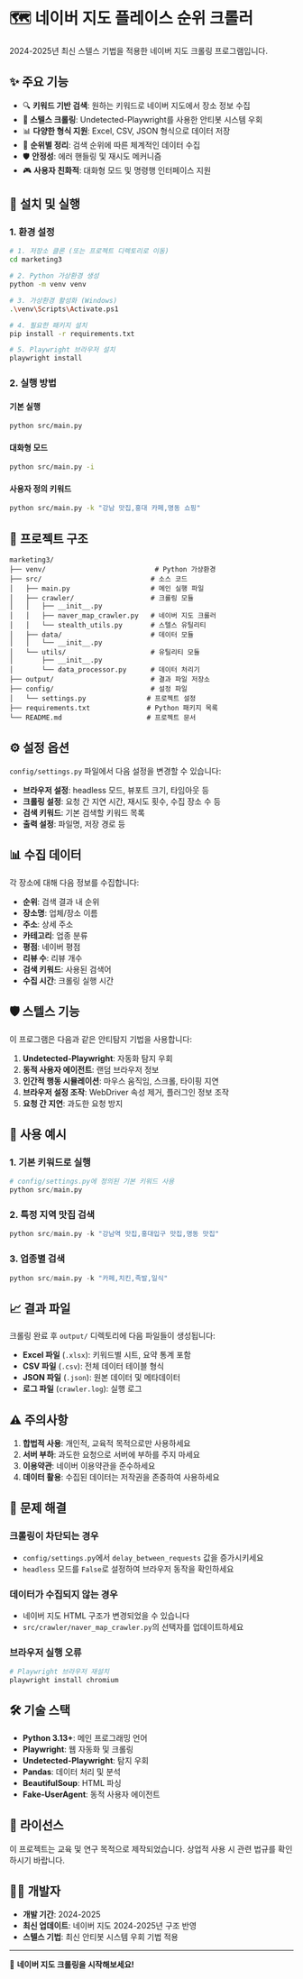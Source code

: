 # 🗺️ 네이버 지도 플레이스 순위 크롤러

2024-2025년 최신 스텔스 기법을 적용한 네이버 지도 크롤링 프로그램입니다.

## ✨ 주요 기능

- 🔍 **키워드 기반 검색**: 원하는 키워드로 네이버 지도에서 장소 정보 수집
- 🥷 **스텔스 크롤링**: Undetected-Playwright를 사용한 안티봇 시스템 우회
- 📊 **다양한 형식 지원**: Excel, CSV, JSON 형식으로 데이터 저장
- 🎯 **순위별 정리**: 검색 순위에 따른 체계적인 데이터 수집
- 🛡️ **안정성**: 에러 핸들링 및 재시도 메커니즘
- 🎮 **사용자 친화적**: 대화형 모드 및 명령행 인터페이스 지원

## 🚀 설치 및 실행

### 1. 환경 설정

```bash
# 1. 저장소 클론 (또는 프로젝트 디렉토리로 이동)
cd marketing3

# 2. Python 가상환경 생성
python -m venv venv

# 3. 가상환경 활성화 (Windows)
.\venv\Scripts\Activate.ps1

# 4. 필요한 패키지 설치
pip install -r requirements.txt

# 5. Playwright 브라우저 설치
playwright install
```

### 2. 실행 방법

#### 기본 실행
```bash
python src/main.py
```

#### 대화형 모드
```bash
python src/main.py -i
```

#### 사용자 정의 키워드
```bash
python src/main.py -k "강남 맛집,홍대 카페,명동 쇼핑"
```

## 📁 프로젝트 구조

```
marketing3/
├── venv/                           # Python 가상환경
├── src/                           # 소스 코드
│   ├── main.py                    # 메인 실행 파일
│   ├── crawler/                   # 크롤링 모듈
│   │   ├── __init__.py
│   │   ├── naver_map_crawler.py   # 네이버 지도 크롤러
│   │   └── stealth_utils.py       # 스텔스 유틸리티
│   ├── data/                      # 데이터 모듈
│   │   └── __init__.py
│   └── utils/                     # 유틸리티 모듈
│       ├── __init__.py
│       └── data_processor.py      # 데이터 처리기
├── output/                        # 결과 파일 저장소
├── config/                        # 설정 파일
│   └── settings.py               # 프로젝트 설정
├── requirements.txt              # Python 패키지 목록
└── README.md                     # 프로젝트 문서
```

## ⚙️ 설정 옵션

`config/settings.py` 파일에서 다음 설정을 변경할 수 있습니다:

- **브라우저 설정**: headless 모드, 뷰포트 크기, 타임아웃 등
- **크롤링 설정**: 요청 간 지연 시간, 재시도 횟수, 수집 장소 수 등
- **검색 키워드**: 기본 검색할 키워드 목록
- **출력 설정**: 파일명, 저장 경로 등

## 📊 수집 데이터

각 장소에 대해 다음 정보를 수집합니다:

- **순위**: 검색 결과 내 순위
- **장소명**: 업체/장소 이름
- **주소**: 상세 주소
- **카테고리**: 업종 분류
- **평점**: 네이버 평점
- **리뷰 수**: 리뷰 개수
- **검색 키워드**: 사용된 검색어
- **수집 시간**: 크롤링 실행 시간

## 🛡️ 스텔스 기능

이 프로그램은 다음과 같은 안티탐지 기법을 사용합니다:

1. **Undetected-Playwright**: 자동화 탐지 우회
2. **동적 사용자 에이전트**: 랜덤 브라우저 정보
3. **인간적 행동 시뮬레이션**: 마우스 움직임, 스크롤, 타이핑 지연
4. **브라우저 설정 조작**: WebDriver 속성 제거, 플러그인 정보 조작
5. **요청 간 지연**: 과도한 요청 방지

## 📝 사용 예시

### 1. 기본 키워드로 실행
```python
# config/settings.py에 정의된 기본 키워드 사용
python src/main.py
```

### 2. 특정 지역 맛집 검색
```python
python src/main.py -k "강남역 맛집,홍대입구 맛집,명동 맛집"
```

### 3. 업종별 검색
```python
python src/main.py -k "카페,치킨,족발,일식"
```

## 📈 결과 파일

크롤링 완료 후 `output/` 디렉토리에 다음 파일들이 생성됩니다:

- **Excel 파일** (`.xlsx`): 키워드별 시트, 요약 통계 포함
- **CSV 파일** (`.csv`): 전체 데이터 테이블 형식
- **JSON 파일** (`.json`): 원본 데이터 및 메타데이터
- **로그 파일** (`crawler.log`): 실행 로그

## ⚠️ 주의사항

1. **합법적 사용**: 개인적, 교육적 목적으로만 사용하세요
2. **서버 부하**: 과도한 요청으로 서버에 부하를 주지 마세요
3. **이용약관**: 네이버 이용약관을 준수하세요
4. **데이터 활용**: 수집된 데이터는 저작권을 존중하여 사용하세요

## 🔧 문제 해결

### 크롤링이 차단되는 경우
- `config/settings.py`에서 `delay_between_requests` 값을 증가시키세요
- `headless` 모드를 `False`로 설정하여 브라우저 동작을 확인하세요

### 데이터가 수집되지 않는 경우
- 네이버 지도 HTML 구조가 변경되었을 수 있습니다
- `src/crawler/naver_map_crawler.py`의 선택자를 업데이트하세요

### 브라우저 실행 오류
```bash
# Playwright 브라우저 재설치
playwright install chromium
```

## 🛠️ 기술 스택

- **Python 3.13+**: 메인 프로그래밍 언어
- **Playwright**: 웹 자동화 및 크롤링
- **Undetected-Playwright**: 탐지 우회
- **Pandas**: 데이터 처리 및 분석
- **BeautifulSoup**: HTML 파싱
- **Fake-UserAgent**: 동적 사용자 에이전트

## 📄 라이선스

이 프로젝트는 교육 및 연구 목적으로 제작되었습니다. 상업적 사용 시 관련 법규를 확인하시기 바랍니다.

## 👨‍💻 개발자

- **개발 기간**: 2024-2025
- **최신 업데이트**: 네이버 지도 2024-2025년 구조 반영
- **스텔스 기법**: 최신 안티봇 시스템 우회 기법 적용

---

🎉 **네이버 지도 크롤링을 시작해보세요!** 